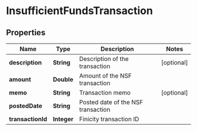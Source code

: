 

# InsufficientFundsTransaction


## Properties

| Name | Type | Description | Notes |
|------------ | ------------- | ------------- | -------------|
|**description** | **String** | Description of the transaction |  [optional] |
|**amount** | **Double** | Amount of the NSF transaction |  |
|**memo** | **String** | Transaction memo |  [optional] |
|**postedDate** | **String** | Posted date of the NSF transaction |  |
|**transactionId** | **Integer** | Finicity transaction ID |  |



